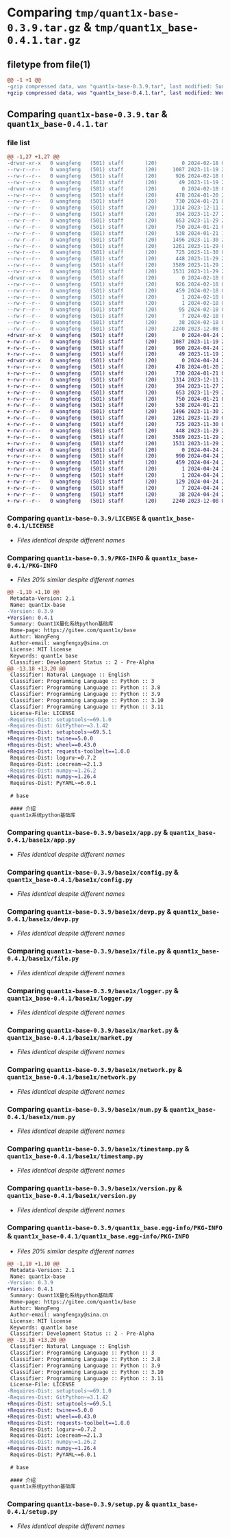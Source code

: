 # Comparing `tmp/quant1x-base-0.3.9.tar.gz` & `tmp/quant1x_base-0.4.1.tar.gz`

## filetype from file(1)

```diff
@@ -1 +1 @@
-gzip compressed data, was "quant1x-base-0.3.9.tar", last modified: Sun Feb 18 08:55:39 2024, max compression
+gzip compressed data, was "quant1x_base-0.4.1.tar", last modified: Wed Apr 24 22:59:23 2024, max compression
```

## Comparing `quant1x-base-0.3.9.tar` & `quant1x_base-0.4.1.tar`

### file list

```diff
@@ -1,27 +1,27 @@
-drwxr-xr-x   0 wangfeng   (501) staff       (20)        0 2024-02-18 08:55:39.322058 quant1x-base-0.3.9/
--rw-r--r--   0 wangfeng   (501) staff       (20)     1087 2023-11-19 21:55:22.000000 quant1x-base-0.3.9/LICENSE
--rw-r--r--   0 wangfeng   (501) staff       (20)      926 2024-02-18 08:55:39.321148 quant1x-base-0.3.9/PKG-INFO
--rw-r--r--   0 wangfeng   (501) staff       (20)       49 2023-11-19 23:24:11.000000 quant1x-base-0.3.9/README.md
-drwxr-xr-x   0 wangfeng   (501) staff       (20)        0 2024-02-18 08:55:39.315106 quant1x-base-0.3.9/base1x/
--rw-r--r--   0 wangfeng   (501) staff       (20)      478 2024-01-20 23:42:40.000000 quant1x-base-0.3.9/base1x/__init__.py
--rw-r--r--   0 wangfeng   (501) staff       (20)      730 2024-01-21 06:59:21.000000 quant1x-base-0.3.9/base1x/app.py
--rw-r--r--   0 wangfeng   (501) staff       (20)     1314 2023-12-11 22:41:35.000000 quant1x-base-0.3.9/base1x/config.py
--rw-r--r--   0 wangfeng   (501) staff       (20)      394 2023-11-27 22:38:37.000000 quant1x-base-0.3.9/base1x/device.py
--rw-r--r--   0 wangfeng   (501) staff       (20)      653 2023-11-29 21:25:24.000000 quant1x-base-0.3.9/base1x/devp.py
--rw-r--r--   0 wangfeng   (501) staff       (20)      750 2024-01-21 06:59:21.000000 quant1x-base-0.3.9/base1x/file.py
--rw-r--r--   0 wangfeng   (501) staff       (20)      538 2024-01-21 10:12:23.000000 quant1x-base-0.3.9/base1x/logger.py
--rw-r--r--   0 wangfeng   (501) staff       (20)     1496 2023-11-30 20:02:54.000000 quant1x-base-0.3.9/base1x/market.py
--rw-r--r--   0 wangfeng   (501) staff       (20)     1261 2023-11-29 06:37:40.000000 quant1x-base-0.3.9/base1x/network.py
--rw-r--r--   0 wangfeng   (501) staff       (20)      725 2023-11-30 00:06:43.000000 quant1x-base-0.3.9/base1x/num.py
--rw-r--r--   0 wangfeng   (501) staff       (20)      448 2023-11-29 21:25:24.000000 quant1x-base-0.3.9/base1x/pattern.py
--rw-r--r--   0 wangfeng   (501) staff       (20)     3589 2023-11-29 21:25:24.000000 quant1x-base-0.3.9/base1x/timestamp.py
--rw-r--r--   0 wangfeng   (501) staff       (20)     1531 2023-11-29 21:25:24.000000 quant1x-base-0.3.9/base1x/version.py
-drwxr-xr-x   0 wangfeng   (501) staff       (20)        0 2024-02-18 08:55:39.320309 quant1x-base-0.3.9/quant1x_base.egg-info/
--rw-r--r--   0 wangfeng   (501) staff       (20)      926 2024-02-18 08:55:39.000000 quant1x-base-0.3.9/quant1x_base.egg-info/PKG-INFO
--rw-r--r--   0 wangfeng   (501) staff       (20)      459 2024-02-18 08:55:39.000000 quant1x-base-0.3.9/quant1x_base.egg-info/SOURCES.txt
--rw-r--r--   0 wangfeng   (501) staff       (20)        1 2024-02-18 08:55:39.000000 quant1x-base-0.3.9/quant1x_base.egg-info/dependency_links.txt
--rw-r--r--   0 wangfeng   (501) staff       (20)        1 2024-02-18 08:55:39.000000 quant1x-base-0.3.9/quant1x_base.egg-info/not-zip-safe
--rw-r--r--   0 wangfeng   (501) staff       (20)       95 2024-02-18 08:55:39.000000 quant1x-base-0.3.9/quant1x_base.egg-info/requires.txt
--rw-r--r--   0 wangfeng   (501) staff       (20)        7 2024-02-18 08:55:39.000000 quant1x-base-0.3.9/quant1x_base.egg-info/top_level.txt
--rw-r--r--   0 wangfeng   (501) staff       (20)       38 2024-02-18 08:55:39.322568 quant1x-base-0.3.9/setup.cfg
--rw-r--r--   0 wangfeng   (501) staff       (20)     2240 2023-12-08 01:54:13.000000 quant1x-base-0.3.9/setup.py
+drwxr-xr-x   0 wangfeng   (501) staff       (20)        0 2024-04-24 22:59:23.195519 quant1x_base-0.4.1/
+-rw-r--r--   0 wangfeng   (501) staff       (20)     1087 2023-11-19 21:55:22.000000 quant1x_base-0.4.1/LICENSE
+-rw-r--r--   0 wangfeng   (501) staff       (20)      990 2024-04-24 22:59:23.194799 quant1x_base-0.4.1/PKG-INFO
+-rw-r--r--   0 wangfeng   (501) staff       (20)       49 2023-11-19 23:24:11.000000 quant1x_base-0.4.1/README.md
+drwxr-xr-x   0 wangfeng   (501) staff       (20)        0 2024-04-24 22:59:23.189505 quant1x_base-0.4.1/base1x/
+-rw-r--r--   0 wangfeng   (501) staff       (20)      478 2024-01-20 23:42:40.000000 quant1x_base-0.4.1/base1x/__init__.py
+-rw-r--r--   0 wangfeng   (501) staff       (20)      730 2024-01-21 06:59:21.000000 quant1x_base-0.4.1/base1x/app.py
+-rw-r--r--   0 wangfeng   (501) staff       (20)     1314 2023-12-11 22:41:35.000000 quant1x_base-0.4.1/base1x/config.py
+-rw-r--r--   0 wangfeng   (501) staff       (20)      394 2023-11-27 22:38:37.000000 quant1x_base-0.4.1/base1x/device.py
+-rw-r--r--   0 wangfeng   (501) staff       (20)      653 2023-11-29 21:25:24.000000 quant1x_base-0.4.1/base1x/devp.py
+-rw-r--r--   0 wangfeng   (501) staff       (20)      750 2024-01-21 06:59:21.000000 quant1x_base-0.4.1/base1x/file.py
+-rw-r--r--   0 wangfeng   (501) staff       (20)      538 2024-01-21 10:12:23.000000 quant1x_base-0.4.1/base1x/logger.py
+-rw-r--r--   0 wangfeng   (501) staff       (20)     1496 2023-11-30 20:02:54.000000 quant1x_base-0.4.1/base1x/market.py
+-rw-r--r--   0 wangfeng   (501) staff       (20)     1261 2023-11-29 06:37:40.000000 quant1x_base-0.4.1/base1x/network.py
+-rw-r--r--   0 wangfeng   (501) staff       (20)      725 2023-11-30 00:06:43.000000 quant1x_base-0.4.1/base1x/num.py
+-rw-r--r--   0 wangfeng   (501) staff       (20)      448 2023-11-29 21:25:24.000000 quant1x_base-0.4.1/base1x/pattern.py
+-rw-r--r--   0 wangfeng   (501) staff       (20)     3589 2023-11-29 21:25:24.000000 quant1x_base-0.4.1/base1x/timestamp.py
+-rw-r--r--   0 wangfeng   (501) staff       (20)     1531 2023-11-29 21:25:24.000000 quant1x_base-0.4.1/base1x/version.py
+drwxr-xr-x   0 wangfeng   (501) staff       (20)        0 2024-04-24 22:59:23.194054 quant1x_base-0.4.1/quant1x_base.egg-info/
+-rw-r--r--   0 wangfeng   (501) staff       (20)      990 2024-04-24 22:59:23.000000 quant1x_base-0.4.1/quant1x_base.egg-info/PKG-INFO
+-rw-r--r--   0 wangfeng   (501) staff       (20)      459 2024-04-24 22:59:23.000000 quant1x_base-0.4.1/quant1x_base.egg-info/SOURCES.txt
+-rw-r--r--   0 wangfeng   (501) staff       (20)        1 2024-04-24 22:59:23.000000 quant1x_base-0.4.1/quant1x_base.egg-info/dependency_links.txt
+-rw-r--r--   0 wangfeng   (501) staff       (20)        1 2024-04-24 22:59:23.000000 quant1x_base-0.4.1/quant1x_base.egg-info/not-zip-safe
+-rw-r--r--   0 wangfeng   (501) staff       (20)      129 2024-04-24 22:59:23.000000 quant1x_base-0.4.1/quant1x_base.egg-info/requires.txt
+-rw-r--r--   0 wangfeng   (501) staff       (20)        7 2024-04-24 22:59:23.000000 quant1x_base-0.4.1/quant1x_base.egg-info/top_level.txt
+-rw-r--r--   0 wangfeng   (501) staff       (20)       38 2024-04-24 22:59:23.195772 quant1x_base-0.4.1/setup.cfg
+-rw-r--r--   0 wangfeng   (501) staff       (20)     2240 2023-12-08 01:54:13.000000 quant1x_base-0.4.1/setup.py
```

### Comparing `quant1x-base-0.3.9/LICENSE` & `quant1x_base-0.4.1/LICENSE`

 * *Files identical despite different names*

### Comparing `quant1x-base-0.3.9/PKG-INFO` & `quant1x_base-0.4.1/PKG-INFO`

 * *Files 20% similar despite different names*

```diff
@@ -1,10 +1,10 @@
 Metadata-Version: 2.1
 Name: quant1x-base
-Version: 0.3.9
+Version: 0.4.1
 Summary: Quant1X量化系统python基础库
 Home-page: https://gitee.com/quant1x/base
 Author: WangFeng
 Author-email: wangfengxy@sina.cn
 License: MIT license
 Keywords: quant1x base
 Classifier: Development Status :: 2 - Pre-Alpha
@@ -13,18 +13,20 @@
 Classifier: Natural Language :: English
 Classifier: Programming Language :: Python :: 3
 Classifier: Programming Language :: Python :: 3.8
 Classifier: Programming Language :: Python :: 3.9
 Classifier: Programming Language :: Python :: 3.10
 Classifier: Programming Language :: Python :: 3.11
 License-File: LICENSE
-Requires-Dist: setuptools~=69.1.0
-Requires-Dist: GitPython~=3.1.42
+Requires-Dist: setuptools~=69.5.1
+Requires-Dist: twine==5.0.0
+Requires-Dist: wheel==0.43.0
+Requires-Dist: requests-toolbelt==1.0.0
 Requires-Dist: loguru~=0.7.2
 Requires-Dist: icecream~=2.1.3
-Requires-Dist: numpy~=1.26.2
+Requires-Dist: numpy~=1.26.4
 Requires-Dist: PyYAML~=6.0.1
 
 # base
 
 #### 介绍
 quant1x系统python基础库
```

### Comparing `quant1x-base-0.3.9/base1x/app.py` & `quant1x_base-0.4.1/base1x/app.py`

 * *Files identical despite different names*

### Comparing `quant1x-base-0.3.9/base1x/config.py` & `quant1x_base-0.4.1/base1x/config.py`

 * *Files identical despite different names*

### Comparing `quant1x-base-0.3.9/base1x/devp.py` & `quant1x_base-0.4.1/base1x/devp.py`

 * *Files identical despite different names*

### Comparing `quant1x-base-0.3.9/base1x/file.py` & `quant1x_base-0.4.1/base1x/file.py`

 * *Files identical despite different names*

### Comparing `quant1x-base-0.3.9/base1x/logger.py` & `quant1x_base-0.4.1/base1x/logger.py`

 * *Files identical despite different names*

### Comparing `quant1x-base-0.3.9/base1x/market.py` & `quant1x_base-0.4.1/base1x/market.py`

 * *Files identical despite different names*

### Comparing `quant1x-base-0.3.9/base1x/network.py` & `quant1x_base-0.4.1/base1x/network.py`

 * *Files identical despite different names*

### Comparing `quant1x-base-0.3.9/base1x/num.py` & `quant1x_base-0.4.1/base1x/num.py`

 * *Files identical despite different names*

### Comparing `quant1x-base-0.3.9/base1x/timestamp.py` & `quant1x_base-0.4.1/base1x/timestamp.py`

 * *Files identical despite different names*

### Comparing `quant1x-base-0.3.9/base1x/version.py` & `quant1x_base-0.4.1/base1x/version.py`

 * *Files identical despite different names*

### Comparing `quant1x-base-0.3.9/quant1x_base.egg-info/PKG-INFO` & `quant1x_base-0.4.1/quant1x_base.egg-info/PKG-INFO`

 * *Files 20% similar despite different names*

```diff
@@ -1,10 +1,10 @@
 Metadata-Version: 2.1
 Name: quant1x-base
-Version: 0.3.9
+Version: 0.4.1
 Summary: Quant1X量化系统python基础库
 Home-page: https://gitee.com/quant1x/base
 Author: WangFeng
 Author-email: wangfengxy@sina.cn
 License: MIT license
 Keywords: quant1x base
 Classifier: Development Status :: 2 - Pre-Alpha
@@ -13,18 +13,20 @@
 Classifier: Natural Language :: English
 Classifier: Programming Language :: Python :: 3
 Classifier: Programming Language :: Python :: 3.8
 Classifier: Programming Language :: Python :: 3.9
 Classifier: Programming Language :: Python :: 3.10
 Classifier: Programming Language :: Python :: 3.11
 License-File: LICENSE
-Requires-Dist: setuptools~=69.1.0
-Requires-Dist: GitPython~=3.1.42
+Requires-Dist: setuptools~=69.5.1
+Requires-Dist: twine==5.0.0
+Requires-Dist: wheel==0.43.0
+Requires-Dist: requests-toolbelt==1.0.0
 Requires-Dist: loguru~=0.7.2
 Requires-Dist: icecream~=2.1.3
-Requires-Dist: numpy~=1.26.2
+Requires-Dist: numpy~=1.26.4
 Requires-Dist: PyYAML~=6.0.1
 
 # base
 
 #### 介绍
 quant1x系统python基础库
```

### Comparing `quant1x-base-0.3.9/setup.py` & `quant1x_base-0.4.1/setup.py`

 * *Files identical despite different names*

